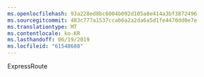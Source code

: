 ```yaml
---
ms.openlocfilehash: 93a228ed8bc6004b092d105a8e414a3bf3872496
ms.sourcegitcommit: 483c777a1537ccab6a2a2da6a5d1fe4470dd0e7e
ms.translationtype: MT
ms.contentlocale: ko-KR
ms.lasthandoff: 06/19/2019
ms.locfileid: "61548688"
---
```

ExpressRoute